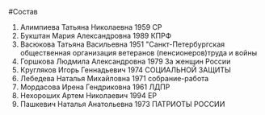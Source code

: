#Состав
1. Алимпиева Татьяна Николаевна 1959 СР
2. Букштан Мария Александровна 1989 КПРФ
3. Васюкова Татьяна Васильевна 1951 \"Санкт-Петербургская общественная организация ветеранов (пенсионеров)труда и войны
4. Горшкова Людмила Александровна 1979 За женщин России
5. Кругляков Игорь Геннадьевич 1974 СОЦИАЛЬНОЙ ЗАЩИТЫ
6. Лебедева Наталья Михайловна 1971 собрание-работа
7. Мордасова Ирена Гендриковна 1961 ЛДПР
8. Нехороших Артем Николаевич 1994 ЕР
9. Пашкевич Наталья Анатольевна 1973 ПАТРИОТЫ РОССИИ
